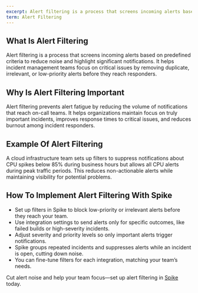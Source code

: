 ```yaml
---
excerpt: Alert filtering is a process that screens incoming alerts based on predefined criteria to reduce noise and highlight significant notifications.
term: Alert Filtering
---
```

## What Is Alert Filtering

Alert filtering is a process that screens incoming alerts based on predefined criteria to reduce noise and highlight significant notifications. It helps incident management teams focus on critical issues by removing duplicate, irrelevant, or low-priority alerts before they reach responders.

## Why Is Alert Filtering Important

Alert filtering prevents alert fatigue by reducing the volume of notifications that reach on-call teams. It helps organizations maintain focus on truly important incidents, improves response times to critical issues, and reduces burnout among incident responders.

## Example Of Alert Filtering

A cloud infrastructure team sets up filters to suppress notifications about CPU spikes below 85% during business hours but allows all CPU alerts during peak traffic periods. This reduces non-actionable alerts while maintaining visibility for potential problems.

## How To Implement Alert Filtering With Spike

- Set up filters in Spike to block low-priority or irrelevant alerts before they reach your team.
- Use integration settings to send alerts only for specific outcomes, like failed builds or high-severity incidents.
- Adjust severity and priority levels so only important alerts trigger notifications.
- Spike groups repeated incidents and suppresses alerts while an incident is open, cutting down noise.
- You can fine-tune filters for each integration, matching your team’s needs.

Cut alert noise and help your team focus—set up alert filtering in [Spike](https://app.spike.sh/signup) today.